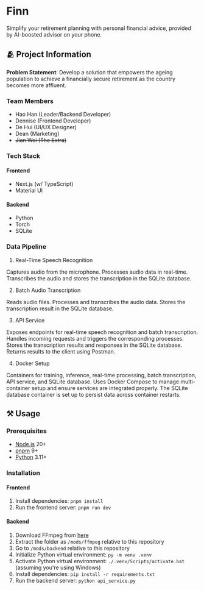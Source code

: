# Finn

Simplify your retirement planning with personal financial advice, provided by AI-boosted advisor on your phone.

## 🫂 Project Information

**Problem Statement**: Develop a solution that empowers the ageing population to achieve a financially secure retirement as the country becomes more affluent.

### Team Members

- Hao Han (Leader/Backend Developer)
- Dennise (Frontend Developer)
- De Hui (UI/UX Designer)
- Dean (Marketing)
- ~~Jian Wei (The Extra)~~

### Tech Stack

#### Frontend

- Next.js (w/ TypeScript)
- Material UI

#### Backend

- Python
- Torch
- SQLite

### Data Pipeline

1. Real-Time Speech Recognition

Captures audio from the microphone.
Processes audio data in real-time.
Transcribes the audio and stores the transcription in the SQLite database.

2. Batch Audio Transcription

Reads audio files.
Processes and transcribes the audio data.
Stores the transcription result in the SQLite database.

3. API Service

Exposes endpoints for real-time speech recognition and batch transcription.
Handles incoming requests and triggers the corresponding processes.
Stores the transcription results and responses in the SQLite database.
Returns results to the client using Postman.

4. Docker Setup

Containers for training, inference, real-time processing, batch transcription, API service, and SQLite database.
Uses Docker Compose to manage multi-container setup and ensure services are integrated properly.
The SQLite database container is set up to persist data across container restarts.

## ⚒️ Usage

### Prerequisites

- [Node.js](https://nodejs.org) 20+
- [pnpm](https://pnpm.io) 9+
- [Python](https://python.org) 3.11+

### Installation

#### Frontend

1. Install dependencies: `pnpm install`
2. Run the frontend server: `pnpm run dev`

#### Backend

1. Download FFmpeg from [here](https://github.com/BtbN/FFmpeg-Builds/releases)
2. Extract the folder as `/mods/ffmpeg` relative to this repository
3. Go to `/mods/backend` relative to this repository
4. Initialize Python virtual environment: `py -m venv .venv`
5. Activate Python virtual environment: `./.venv/Scripts/activate.bat` (assuming you're using Windows)
6. Install dependencies: `pip install -r requirements.txt`
7. Run the backend server: `python api_service.py`